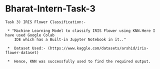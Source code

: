 # Bharat-Intern-Task-3

    Task 3) IRIS Flower Classification:-
   
     * "Machine Learning Model to classify IRIS Flower using KNN.Here I have used Google Colab
        IDE which has a Built-in Jupyter Notebook in it.."
        
     *  Dataset Used:- (https://www.kaggle.com/datasets/arshid/iris-flower-dataset)

     *  Hence, KNN was successfully used to find the required output.
